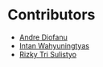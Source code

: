 # Contributors

- [Andre Diofanu](https://www.instagram.com/andrediofanu/)
- [Intan Wahyuningtyas](https://github.com/)
- [Rizky Tri Sulistyo](https://github.com/awakutu)

